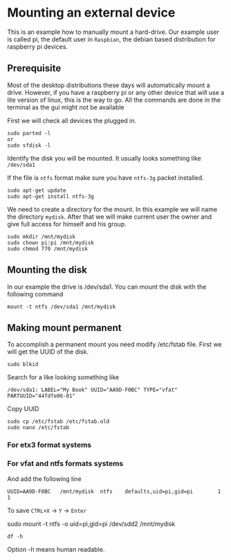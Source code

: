 # Mounting an external device

This is an example how to manually mount a hard-drive.
Our example user is called pi, the default user in `Raspbian`, the debian based distribution for raspberry pi devices. 

## Prerequisite 
Most of the desktop distributions these days will automatically mount a drive.
However, if you have a raspberry pi or any other device that will use a lite version of linux, this is the way to go. All the commands are done in the terminal as the gui might not be available

First we will check all devices the plugged in.
```
sudo parted -l
or 
sudo sfdisk -l
```
Identify the disk you will be mounted.
It usually looks something like `/dev/sda1`

If the file is `ntfs` format make sure you have `ntfs-3g` packet installed.
```
sudo apt-get update
sudo apt-get install ntfs-3g
```

We need to create a directory for the mount. In this example
we will name the directory `mydisk`. After that we will make current user the owner and give full access for himself and his group.
```
sudo mkdir /mnt/mydisk
sudo chown pi:pi /mnt/mydisk
sudo chmod 770 /mnt/mydisk
```

## Mounting the disk
In our example the drive is /dev/sda1.
You can mount the disk with the following command
```
mount -t ntfs /dev/sda1 /mnt/mydisk 
```

## Making mount permanent
To accomplish a permanent mount you need modify /etc/fstab file.
First we will get the UUID of the disk.
```
sudo blkid
```
Search for a like looking something like 
```
/dev/sda1: LABEL="My Book" UUID="AA9D-F0BC" TYPE="vfat" PARTUUID="44fdfe06-01"
```
 Copy UUID

```
sudo cp /etc/fstab /etc/fstab.old
sudo nano /etc/fstab    
```

### For etx3 format systems

### For vfat and ntfs formats systems
And add the following line 
```
UUID=AA9D-F0BC   /mnt/mydisk  ntfs    defaults,uid=pi,gid=pi        1       1
```



To save `CTRL+X` -> `Y` -> `Enter`

sudo mount -t ntfs -o uid=pi,gid=pi /dev/sdd2 /mnt/mydisk 



```
df -h
``` 

Option -h means human readable.






